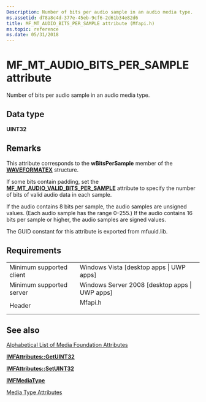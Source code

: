```yaml
---
Description: Number of bits per audio sample in an audio media type.
ms.assetid: d78a8c4d-377e-45eb-9cf6-2d61b34e82d6
title: MF_MT_AUDIO_BITS_PER_SAMPLE attribute (Mfapi.h)
ms.topic: reference
ms.date: 05/31/2018
---
```


# MF\_MT\_AUDIO\_BITS\_PER\_SAMPLE attribute

Number of bits per audio sample in an audio media type.

## Data type

**UINT32**

## Remarks

This attribute corresponds to the **wBitsPerSample** member of the [**WAVEFORMATEX**](/previous-versions/dd757713(v=vs.85)) structure.

If some bits contain padding, set the [**MF\_MT\_AUDIO\_VALID\_BITS\_PER\_SAMPLE**](mf-mt-audio-valid-bits-per-sample-attribute.md) attribute to specify the number of bits of valid audio data in each sample.

If the audio contains 8 bits per sample, the audio samples are unsigned values. (Each audio sample has the range 0–255.) If the audio contains 16 bits per sample or higher, the audio samples are signed values.

The GUID constant for this attribute is exported from mfuuid.lib.

## Requirements



|                                     |                                                                                    |
|-------------------------------------|------------------------------------------------------------------------------------|
| Minimum supported client<br/> | Windows Vista \[desktop apps \| UWP apps\]<br/>                              |
| Minimum supported server<br/> | Windows Server 2008 \[desktop apps \| UWP apps\]<br/>                        |
| Header<br/>                   | <dl> <dt>Mfapi.h</dt> </dl> |



## See also

<dl> <dt>

[Alphabetical List of Media Foundation Attributes](alphabetical-list-of-media-foundation-attributes.md)
</dt> <dt>

[**IMFAttributes::GetUINT32**](/windows/desktop/api/mfobjects/nf-mfobjects-imfattributes-getuint32)
</dt> <dt>

[**IMFAttributes::SetUINT32**](/windows/desktop/api/mfobjects/nf-mfobjects-imfattributes-setuint32)
</dt> <dt>

[**IMFMediaType**](/windows/desktop/api/mfobjects/nn-mfobjects-imfmediatype)
</dt> <dt>

[Media Type Attributes](media-type-attributes.md)
</dt> </dl>

 

 